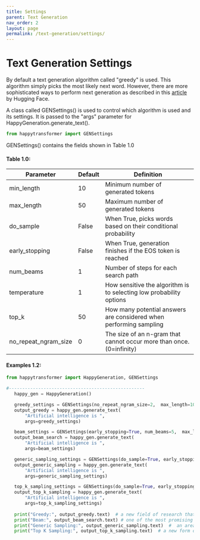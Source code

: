 ```yaml
---
title: Settings
parent: Text Generation
nav_order: 2
layout: page
permalink: /text-generation/settings/
---
```


# Text Generation Settings

By default a text generation algorithm called "greedy" is used.
This algorithm simply picks the most likely next word. 
However, there are more sophisticated ways to perform next generation as described in 
this [article](https://huggingface.co/blog/how-to-generate) by Hugging Face. 

A class called GENSettings() is used to control which algorithm is used and its settings. 
It is passed to the "args" parameter for HappyGeneration.generate_text(). 

```python
from happytransformer import GENSettings
```

GENSettings() contains the  fields shown in Table 1.0 

#### Table 1.0:  

| Parameter            |Default| Definition                                                            |
|----------------------|-------| ----------------------------------------------------------------------|
| min_length           | 10    | Minimum number of generated tokens                                    |
| max_length           | 50    | Maximum number of generated tokens                                    |
| do_sample            | False | When True, picks words based on their conditional probability         |
| early_stopping       | False | When True, generation finishes if the EOS token is reached            |
| num_beams            | 1     | Number of steps for each search path                                  |
| temperature          | 1     | How sensitive the algorithm is to selecting low probability options   |
| top_k                | 50    | How many potential answers are considered when performing sampling    |
| no_repeat_ngram_size | 0     | The size of an n-gram that cannot occur more than once. (0=infinity)  |
   
#### Examples 1.2:  
 
 ```python
from happytransformer import HappyGeneration, GENSettings

#---------------------------------------------------
    happy_gen = HappyGeneration()

    greedy_settings = GENSettings(no_repeat_ngram_size=2,  max_length=10)
    output_greedy = happy_gen.generate_text(
        "Artificial intelligence is ",
        args=greedy_settings)

    beam_settings = GENSettings(early_stopping=True, num_beams=5,  max_length=10)
    output_beam_search = happy_gen.generate_text(
        "Artificial intelligence is ",
        args=beam_settings)

    generic_sampling_settings = GENSettings(do_sample=True, early_stopping=False, top_k=0, temperature=0.7,  max_length=10)
    output_generic_sampling = happy_gen.generate_text(
        "Artificial intelligence is ",
        args=generic_sampling_settings)

    top_k_sampling_settings = GENSettings(do_sample=True, early_stopping=False, top_k=50, temperature=0.7,  max_length=10)
    output_top_k_sampling = happy_gen.generate_text(
        "Artificial intelligence is ",
        args=top_k_sampling_settings)
        
    print("Greedy:", output_greedy.text)  # a new field of research that has been gaining
    print("Beam:", output_beam_search.text) # one of the most promising areas of research in
    print("Generic Sampling:", output_generic_sampling.text)  #  an area of highly promising research, and a
    print("Top K Sampling:", output_top_k_sampling.text)  # a new form of social engineering. In this

```

